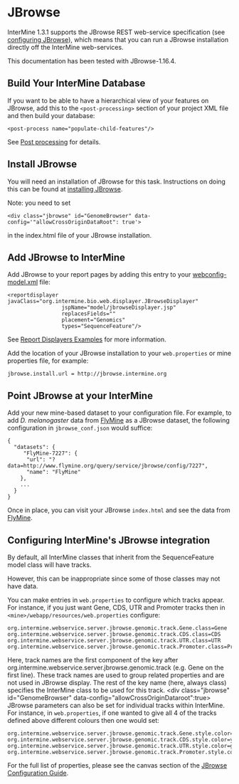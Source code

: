 # JBrowse

InterMine 1.3.1 supports the JBrowse REST web-service specification \(see [configuring JBrowse](https://github.com/GMOD/jbrowse/wiki/JBrowse_Configuration_Guide/)\), which means that you can run a JBrowse installation directly off the InterMine web-services.

This documentation has been tested with JBrowse-1.16.4.

## Build Your InterMine Database

If you want to be able to have a hierarchical view of your features on JBrowse, add this to the `<post-processing>` section of your project XML file and then build your database:

```markup
<post-process name="populate-child-features"/>
```

See [Post processing](../../database/database-building/post-processing/index.md) for details.

## Install JBrowse

You will need an installation of JBrowse for this task. Instructions on doing this can be found at [installing JBrowse](http://jbrowse.org/code/latest-release/docs/tutorial/).

Note: you need to set

```markup
<div class="jbrowse" id="GenomeBrowser" data-config='"allowCrossOriginDataRoot": true'>
```

in the index.html file of your JBrowse installation.

## Add JBrowse to InterMine

Add JBrowse to your report pages by adding this entry to your [webconfig-model.xml](https://github.com/SanniM3/im-docs/tree/2068d45bad51f136059fbb7b7a5a5cbb3a970a83/webapp/properties/webconfig-model/index/README.md) file:

```markup
<reportdisplayer javaClass="org.intermine.bio.web.displayer.JBrowseDisplayer"
                 jspName="model/jbrowseDisplayer.jsp"
                 replacesFields=""
                 placement="Genomics"
                 types="SequenceFeature"/>
```

See [Report Displayers Examples](../report-page/report-displayers-examples.md) for more information.

Add the location of your JBrowse installation to your `web.properties` or mine properties file, for example:

```text
jbrowse.install.url = http://jbrowse.intermine.org
```

## Point JBrowse at your InterMine

Add your new mine-based dataset to your configuration file. For example, to add _D. melanogaster_ data from [FlyMine](http://www.flymine.org) as a JBrowse dataset, the following configuration in `jbrowse_conf.json` would suffice:

```text
{ 
  "datasets": {
     "FlyMine-7227": {
      "url": "?data=http://www.flymine.org/query/service/jbrowse/config/7227",
      "name": "FlyMine"
    },
    ...
  }
}
```

Once in place, you can visit your JBrowse `index.html` and see the data from [FlyMine](http://www.flymine.org).

## Configuring InterMine's JBrowse integration

By default, all InterMine classes that inherit from the SequenceFeature model class will have tracks.

However, this can be inappropriate since some of those classes may not have data.

You can make entries in `web.properties` to configure which tracks appear. For instance, if you just want Gene, CDS, UTR and Promoter tracks then in `<mine>/webapp/resources/web.properties` configure:

```text
org.intermine.webservice.server.jbrowse.genomic.track.Gene.class=Gene
org.intermine.webservice.server.jbrowse.genomic.track.CDS.class=CDS
org.intermine.webservice.server.jbrowse.genomic.track.UTR.class=UTR
org.intermine.webservice.server.jbrowse.genomic.track.Promoter.class=Promoter
```

Here, track names are the first component of the key after org.intermine.webservice.server.jbrowse.genomic.track \(e.g. Gene on the first line\). These track names are used to group related properties and are not used in JBrowse display. The rest of the key name \(here, always class\) specifies the InterMine class to be used for this track. &lt;div class="jbrowse" id="GenomeBrowser" data-config="allowCrossOriginDataroot":true&gt; JBrowse parameters can also be set for individual tracks within InterMine. For instance, in `web.properties`, if one wanted to give all 4 of the tracks defined above different colours then one would set:

```text
org.intermine.webservice.server.jbrowse.genomic.track.Gene.style.color=red
org.intermine.webservice.server.jbrowse.genomic.track.CDS.style.color=yellow
org.intermine.webservice.server.jbrowse.genomic.track.UTR.style.color=green
org.intermine.webservice.server.jbrowse.genomic.track.Promoter.style.color=blue
```

For the full list of properties, please see the canvas section of the [JBrowse Configuration Guide](https://github.com/GMOD/jbrowse/wiki/JBrowse_Configuration_Guide/).

